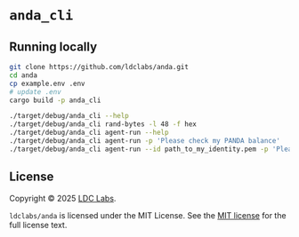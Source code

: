 # `anda_cli`

## Running locally

```sh
git clone https://github.com/ldclabs/anda.git
cd anda
cp example.env .env
# update .env
cargo build -p anda_cli

./target/debug/anda_cli --help
./target/debug/anda_cli rand-bytes -l 48 -f hex
./target/debug/anda_cli agent-run --help
./target/debug/anda_cli agent-run -p 'Please check my PANDA balance'
./target/debug/anda_cli agent-run --id path_to_my_identity.pem -p 'Please check my PANDA balance'
```

## License
Copyright © 2025 [LDC Labs](https://github.com/ldclabs).

`ldclabs/anda` is licensed under the MIT License. See the [MIT license][license] for the full license text.

[license]: ./../LICENSE-MIT
